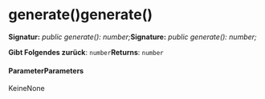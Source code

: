 # <a name="generate"></a><span data-ttu-id="37561-101">generate()</span><span class="sxs-lookup"><span data-stu-id="37561-101">generate()</span></span>






<span data-ttu-id="37561-102">**Signatur:** _public generate(): number;_</span><span class="sxs-lookup"><span data-stu-id="37561-102">**Signature:** _public generate(): number;_</span></span>

<span data-ttu-id="37561-103">**Gibt Folgendes zurück**: `number`</span><span class="sxs-lookup"><span data-stu-id="37561-103">**Returns**: `number`</span></span>





#### <a name="parameters"></a><span data-ttu-id="37561-104">Parameter</span><span class="sxs-lookup"><span data-stu-id="37561-104">Parameters</span></span>
<span data-ttu-id="37561-105">Keine</span><span class="sxs-lookup"><span data-stu-id="37561-105">None</span></span>


